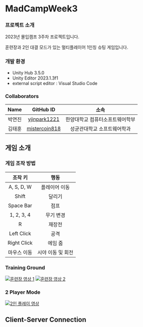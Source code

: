 # MadCampWeek3

### 프로젝트 소개

2023년 몰입캠프 3주차 프로젝트입니다. 

훈련장과 2인 대결 모드가 있는 멀티플레이어 1인칭 슈팅 게임입니다. 

### 개발 환경

- Unity Hub 3.5.0
- Unity Editor 2023.1.3f1
- external script editor : Visual Studio Code

### Collaborators

|  Name  |                     GitHub ID                     |          소속           |
| :----: | :-----------------------------------------------: | :---------------------: |
| 박연진 |  [yjinpark1221](https://github.com/yjinpark1221)  |    한양대학교 컴퓨터소프트웨어학부    |
| 김태훈 | [mistercoin818](https://github.com/mistercoin818) | 성균관대학교 소프트웨어학과 |

## 게임 소개

### 게임 조작 방법

| 조작 키     | 행동             |
| :--------:  | :--------------: |
| A, S, D, W  | 플레이어 이동    |
| Shift       | 달리기           |
| Space Bar   | 점프             |
| 1, 2, 3, 4  | 무기 변경        |
| R           | 재장전           |
| Left Click  | 공격             |
| Right Click | 에임 줌          |
| 마우스 이동 | 시야 이동 및 회전 |

### Training Ground

[![훈련장 영상 1](http://img.youtube.com/vi/cbeFt7f7vCk/0.jpg)](https://youtu.be/cbeFt7f7vCk?t=0s)
[![훈련장 영상 2](http://img.youtube.com/vi/T9E9hIyKAOI/0.jpg)](https://youtu.be/T9E9hIyKAOI?t=0s)

### 2 Player Mode

[![2인 플레이 영상](http://img.youtube.com/vi/zrZlsGZ4ASQ/0.jpg)](https://youtu.be/zrZlsGZ4ASQ?t=0s)

## Client-Server Connection
